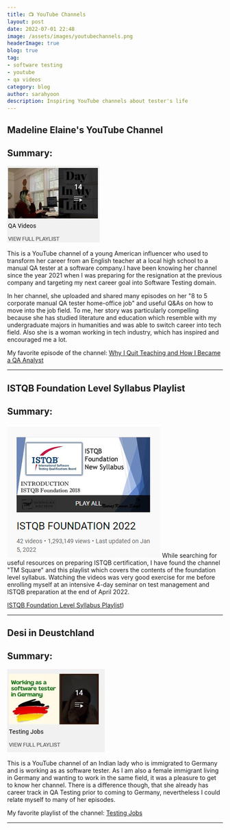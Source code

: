 ```yaml
---
title: 📺 YouTube Channels 
layout: post
date: 2022-07-01 22:48
image: /assets/images/youtubechannels.png
headerImage: true
blog: true
tag:
- software testing
- youtube
- qa videos
category: blog
author: sarahyoon
description: Inspiring YouTube channels about tester's life
---
```


## Madeline Elaine's YouTube Channel

## Summary:
![qavideo](/assets/images/qavideos.JPG)
<p>This is a YouTube channel of a young American influencer who used to transform her career from an English teacher at a local high school to a manual QA tester at a software company.I have been knowing her channel since the year 2021 when I was preparing for the resignation at the previous company and targeting my next career goal into Software Testing domain.


<p>In her channel, she uploaded and shared many episodes on her "8 to 5 corporate manual QA tester home-office job" and useful Q&As on how to move into the job field.
To me, her story was particularly compelling because she has studied literature and education which resemble with my undergraduate majors in humanities and was able to switch career into tech field.
Also she is a woman working in tech industry, which has inspired and encouraged me a lot.

My favorite episode of the channel: 
[Why I Quit Teaching and How I Became a QA Analyst](https://youtu.be/9BqKZ_BRLVs)
    
    
---
  
## ISTQB Foundation Level Syllabus Playlist

## Summary:
![istab](/assets/images/istqb.PNG)
While searching for useful resources on preparing ISTQB certification, I have found the channel "TM Square" and this playlist which covers the contents of the foundation level syllabus.
Watching the videos was very good exercise for me before enrolling myself at an intensive 4-day seminar on test management and ISTQB preparation at the end of April 2022.


[ISTQB Foundation Level Syllabus Playlist](https://youtube.com/playlist?list=PLj5VKaW115t1o1hk5ZbNWFr4sW5mBpvmv))

    
    
---
    
## Desi in Deustchland
    
## Summary:
![desi](/assets/images/desi.JPG)
<p>This is a YouTube channel of an Indian lady who is immigrated to Germany and is working as as software tester.
As I am also a female immigrant living in Germany and wanting to work in the same field, it was a pleasure to get to know her channel.
There is a difference though, that she already has career track in QA Testing prior to coming to Germany, nevertheless I could relate myself to many of her episodes.

My favorite playlist of the channel: 
[Testing Jobs](https://youtube.com/playlist?list=PLSEcyjo0ej2wzmEFvjkwfuOC5mPs3LPfH)

---
    
##
